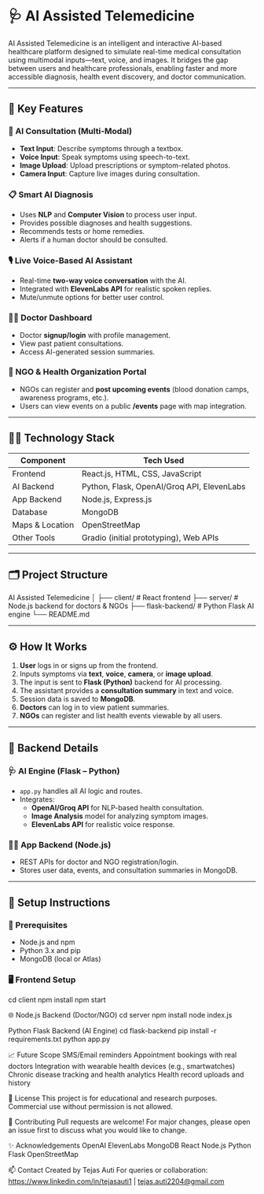 # 🩺 AI Assisted Telemedicine 

AI Assisted Telemedicine  is an intelligent and interactive AI-based healthcare platform designed to simulate real-time medical consultation using multimodal inputs—text, voice, and images. It bridges the gap between users and healthcare professionals, enabling faster and more accessible diagnosis, health event discovery, and doctor communication.

---

## 🚀 Key Features

### 🧠 AI Consultation (Multi-Modal)
- **Text Input**: Describe symptoms through a textbox.
- **Voice Input**: Speak symptoms using speech-to-text.
- **Image Upload**: Upload prescriptions or symptom-related photos.
- **Camera Input**: Capture live images during consultation.

### 📋 Smart AI Diagnosis
- Uses **NLP** and **Computer Vision** to process user input.
- Provides possible diagnoses and health suggestions.
- Recommends tests or home remedies.
- Alerts if a human doctor should be consulted.

### 🎙️ Live Voice-Based AI Assistant
- Real-time **two-way voice conversation** with the AI.
- Integrated with **ElevenLabs API** for realistic spoken replies.
- Mute/unmute options for better user control.

### 👨‍⚕️ Doctor Dashboard
- Doctor **signup/login** with profile management.
- View past patient consultations.
- Access AI-generated session summaries.

### 🧬 NGO & Health Organization Portal
- NGOs can register and **post upcoming events** (blood donation camps, awareness programs, etc.).
- Users can view events on a public **/events** page with map integration.

---

## 🧑‍💻 Technology Stack

| Component     | Tech Used                                |
|---------------|-------------------------------------------|
| Frontend      | React.js, HTML, CSS, JavaScript           |
| AI Backend    | Python, Flask, OpenAI/Groq API, ElevenLabs |
| App Backend   | Node.js, Express.js                       |
| Database      | MongoDB                                   |
| Maps & Location | OpenStreetMap                           |
| Other Tools   | Gradio (initial prototyping), Web APIs    |

---

## 🗂️ Project Structure
AI Assisted Telemedicine 
│
├── client/ # React frontend
├── server/ # Node.js backend for doctors & NGOs
├── flask-backend/ # Python Flask AI engine
└── README.md


---

## ⚙️ How It Works

1. **User** logs in or signs up from the frontend.
2. Inputs symptoms via **text**, **voice**, **camera**, or **image upload**.
3. The input is sent to **Flask (Python)** backend for AI processing.
4. The assistant provides a **consultation summary** in text and voice.
5. Session data is saved to **MongoDB**.
6. **Doctors** can log in to view patient summaries.
7. **NGOs** can register and list health events viewable by all users.

---

## 🔐 Backend Details

### 🩺 AI Engine (Flask – Python)
- `app.py` handles all AI logic and routes.
- Integrates:
  - **OpenAI/Groq API** for NLP-based health consultation.
  - **Image Analysis** model for analyzing symptom images.
  - **ElevenLabs API** for realistic voice response.

### 👨‍⚕️ App Backend (Node.js)
- REST APIs for doctor and NGO registration/login.
- Stores user data, events, and consultation summaries in MongoDB.

---

## 💾 Setup Instructions

### 🔧 Prerequisites
- Node.js and npm
- Python 3.x and pip
- MongoDB (local or Atlas)

### 🖥️ Frontend Setup
cd client
npm install
npm start

🌐 Node.js Backend (Doctor/NGO)
cd server
npm install
node index.js

Python Flask Backend (AI Engine)
cd flask-backend
pip install -r requirements.txt
python app.py

📈 Future Scope
SMS/Email reminders
Appointment bookings with real doctors
Integration with wearable health devices (e.g., smartwatches)
Chronic disease tracking and health analytics
Health record uploads and history

📜 License
This project is for educational and research purposes. Commercial use without permission is not allowed.

🤝 Contributing
Pull requests are welcome! For major changes, please open an issue first to discuss what you would like to change.

✨ Acknowledgements
OpenAI
ElevenLabs
MongoDB
React
Node.js
Python Flask
OpenStreetMap

📫 Contact
Created by Tejas Auti
For queries or collaboration: https://www.linkedin.com/in/tejasauti1 | tejas.auti2204@gmail.com
